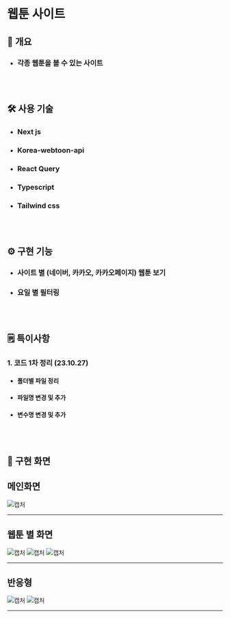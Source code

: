 # 웹툰 사이트

<h2> 📃 개요 </h2>

- <h3>각종 웹툰을 볼 수 있는 사이트</h3>
  <br/><br/>

<h2> 🛠 사용 기술 </h2>

- <h3>Next js</h3>
- <h3>Korea-webtoon-api</h3>
- <h3>React Query</h3>
- <h3>Typescript</h3>
- <h3>Tailwind css</h3>

  <br/><br/>

<h2> ⚙️ 구현 기능 </h2>

- <h3>사이트 별 (네이버, 카카오, 카카오페이지) 웹툰 보기</h3>
- <h3>요일 별 필터링</h3>
  <br/><br/>

<h2> 🗒 특이사항 </h2>

<h3>1. 코드 1차 정리 (23.10.27)</h3>

- <h4>폴더별 파일 정리</h4>
- <h4>파일명 변경 및 추가</h4>
- <h4>변수명 변경 및 추가</h4>
  <br/><br/>

<h2> 🎥 구현 화면 </h2>

## 메인화면

![캡처](/public/imgs/메인_readme.gif)

---

## 웹툰 별 화면

![캡처](/public/imgs/네이버_readme.gif)
![캡처](/public/imgs/카카오_readme.gif)
![캡처](/public/imgs/카카오페이지_readme.gif)

---

## 반응형

![캡처](/public/imgs/반응형%201_readme.gif)
![캡처](/public/imgs/반응형%202_readme.gif)

---

